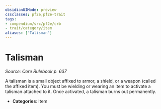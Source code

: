 ```yaml
---
obsidianUIMode: preview
cssclasses: pf2e,pf2e-trait
tags:
- compendium/src/pf2e/crb
- trait/category/item
aliases: ["Talisman"]
---
```

# Talisman  
*Source: Core Rulebook p. 637*  

A talisman is a small object affixed to armor, a shield, or a weapon (called the affixed item). You must be wielding or wearing an item to activate a talisman attached to it. Once activated, a talisman burns out permanently.

- **Categories**: Item